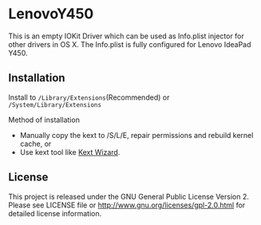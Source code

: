 LenovoY450
==========

This is an empty IOKit Driver which can be used as Info.plist injector for other drivers in OS X.
The Info.plist is fully configured for Lenovo IdeaPad Y450.

Installation
------------

Install to `/Library/Extensions`(Recommended) or `/System/Library/Extensions`

Method of installation

* Manually copy the kext to /S/L/E, repair permissions and rebuild kernel cache, or
* Use kext tool like [Kext Wizard](http://www.insanelymac.com/forum/index.php?showtopic=253395).

License
-------

This project is released under the GNU General Public License Version 2. Please
see LICENSE file or <http://www.gnu.org/licenses/gpl-2.0.html> for detailed
license information.

